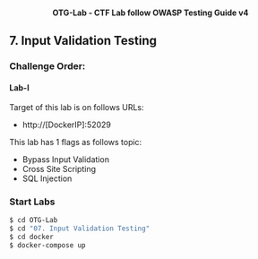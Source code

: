 <h4 align="center">OTG-Lab - CTF Lab follow OWASP Testing Guide v4</h4>

## 7. Input Validation Testing

### Challenge Order:

#### Lab-I

Target of this lab is on follows URLs:

* http://[DockerIP]:52029

This lab has 1 flags as follows topic:

- Bypass Input Validation
- Cross Site Scripting
- SQL Injection

### Start Labs

```bash
$ cd OTG-Lab
$ cd "07. Input Validation Testing"
$ cd docker
$ docker-compose up
```
